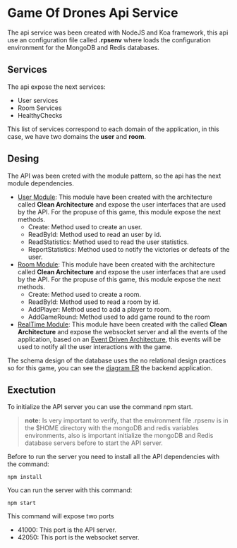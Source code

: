# Game Of Drones Api Service
The api service was been created with NodeJS and Koa framework, this api use an configuration file called **.rpsenv** where loads the configuration environment for the MongoDB and Redis databases.

## Services
The api expose the next services:
- User services
- Room Services
- HealthyChecks

This list of services correspond to each domain of the application, in this case, we have two domains the **user** and **room**.

## Desing
The API was been creted with the module pattern, so the api has the next module dependencies.
- [User Module](https://github.com/gh0stl1m/rps-user-module): This module have been created with the architecture called **Clean Architecture** and expose the user interfaces that are used by the API. For the propuse of this game, this module expose the next methods.
  - Create: Method used to create an user.
  - ReadById: Method used to read an user by id.
  - ReadStatistics: Method used to read the user statistics.
  - ReportStatistics: Method used to notify the victories or defeats of the user.
- [Room Module](https://github.com/gh0stl1m/rps-room-module): This module have been created with the architecture called **Clean Architecture** and expose the user interfaces that are used by the API. For the propuse of this game, this module expose the next methods.
  - Create: Method used to create a room.
  - ReadById: Method used to read a room by id.
  - AddPlayer: Method used to add a player to room.
  - AddGameRound: Method used to add game round to the room
- [RealTime Module](https://github.com/gh0stl1m/rps-realtime-module): This module have been created with the called **Clean Architecture** and expose the websocket server and all the events of the application, based on an [Event Driven Architecture](https://medium.freecodecamp.org/understanding-node-js-event-driven-architecture-223292fcbc2d), this events will be used to notify all the user interactions with the game.

The schema design of the database uses the no relational design practices so for this game, you can see the [diagram ER](https://drive.google.com/file/d/1VGlcs2IUCYxpXpJPq6KwbzhGItse_tj9/view?usp=sharing) the backend application.

## Exectution
To initialize the API server you can use the command npm start.
> **note:** Is very important to verify, that the environment file .rpsenv is in the $HOME directory with the mongoDB and redis variables environments, also is important initialize the mongoDB and Redis database servers before to start the API server.

Before to run the server you need to install all the API dependencies with the command:
```
npm install
```

You can run the server with this command:
```
npm start
```

This command will expose two ports
- 41000:  This port is the API server.
- 42050: This port is the websocket server.